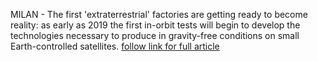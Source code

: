 MILAN - The first 'extraterrestrial' factories are getting ready to become reality: as early as 2019 the first in-orbit tests will begin to develop the technologies necessary to produce in gravity-free conditions on small Earth-controlled satellites. [follow link for full article](https://www.blitzquotidiano.it/scienza-e-tecnologia/fabbriche-extraterrestri-italia-partecipa-test-2019-2875715/)
